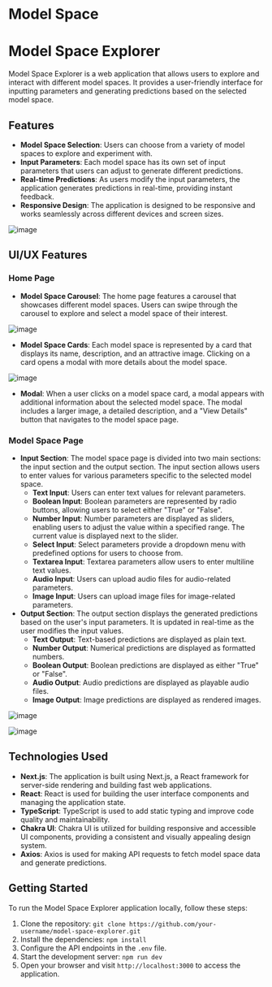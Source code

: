 # Model Space 

# Model Space Explorer

Model Space Explorer is a web application that allows users to explore and interact with different model spaces. It provides a user-friendly interface for inputting parameters and generating predictions based on the selected model space.

## Features

- **Model Space Selection**: Users can choose from a variety of model spaces to explore and experiment with.
- **Input Parameters**: Each model space has its own set of input parameters that users can adjust to generate different predictions.
- **Real-time Predictions**: As users modify the input parameters, the application generates predictions in real-time, providing instant feedback.
- **Responsive Design**: The application is designed to be responsive and works seamlessly across different devices and screen sizes.

![image](https://github.com/Devesh21700Kumar/Model-space/assets/59202075/53a9580b-2c03-4c54-bf55-c9607275a0a1)


## UI/UX Features

### Home Page

- **Model Space Carousel**: The home page features a carousel that showcases different model spaces. Users can swipe through the carousel to explore and select a model space of their interest.

![image](https://github.com/Devesh21700Kumar/Model-space/assets/59202075/c1b08607-6ae8-4d28-8704-b80bbb31d41d)

- **Model Space Cards**: Each model space is represented by a card that displays its name, description, and an attractive image. Clicking on a card opens a modal with more details about the model space.

![image](https://github.com/Devesh21700Kumar/Model-space/assets/59202075/b58dbe66-1e7b-4fab-865c-b416f46e06e5)


- **Modal**: When a user clicks on a model space card, a modal appears with additional information about the selected model space. The modal includes a larger image, a detailed description, and a "View Details" button that navigates to the model space page.

### Model Space Page

- **Input Section**: The model space page is divided into two main sections: the input section and the output section. The input section allows users to enter values for various parameters specific to the selected model space.
  - **Text Input**: Users can enter text values for relevant parameters.
  - **Boolean Input**: Boolean parameters are represented by radio buttons, allowing users to select either "True" or "False".
  - **Number Input**: Number parameters are displayed as sliders, enabling users to adjust the value within a specified range. The current value is displayed next to the slider.
  - **Select Input**: Select parameters provide a dropdown menu with predefined options for users to choose from.
  - **Textarea Input**: Textarea parameters allow users to enter multiline text values.
  - **Audio Input**: Users can upload audio files for audio-related parameters.
  - **Image Input**: Users can upload image files for image-related parameters.
- **Output Section**: The output section displays the generated predictions based on the user's input parameters. It is updated in real-time as the user modifies the input values.
  - **Text Output**: Text-based predictions are displayed as plain text.
  - **Number Output**: Numerical predictions are displayed as formatted numbers.
  - **Boolean Output**: Boolean predictions are displayed as either "True" or "False".
  - **Audio Output**: Audio predictions are displayed as playable audio files.
  - **Image Output**: Image predictions are displayed as rendered images.

![image](https://github.com/Devesh21700Kumar/Model-space/assets/59202075/a6ce800f-1a9c-4ea9-a877-08b9c0270775)

![image](https://github.com/Devesh21700Kumar/Model-space/assets/59202075/e74d9b17-6c29-4626-abd5-2dcee2aa9b44)


## Technologies Used

- **Next.js**: The application is built using Next.js, a React framework for server-side rendering and building fast web applications.
- **React**: React is used for building the user interface components and managing the application state.
- **TypeScript**: TypeScript is used to add static typing and improve code quality and maintainability.
- **Chakra UI**: Chakra UI is utilized for building responsive and accessible UI components, providing a consistent and visually appealing design system.
- **Axios**: Axios is used for making API requests to fetch model space data and generate predictions.

## Getting Started

To run the Model Space Explorer application locally, follow these steps:

1. Clone the repository: `git clone https://github.com/your-username/model-space-explorer.git`
2. Install the dependencies: `npm install`
3. Configure the API endpoints in the `.env` file.
4. Start the development server: `npm run dev`
5. Open your browser and visit `http://localhost:3000` to access the application.
